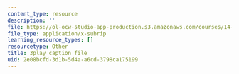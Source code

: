 ```yaml
---
content_type: resource
description: ''
file: https://ol-ocw-studio-app-production.s3.amazonaws.com/courses/14-01sc-principles-of-microeconomics-fall-2011/2e08bcfd3d1b5d4aa6cd3798ca175199_A6FOBdtbcz4.vtt
file_type: application/x-subrip
learning_resource_types: []
resourcetype: Other
title: 3play caption file
uid: 2e08bcfd-3d1b-5d4a-a6cd-3798ca175199
---
```

